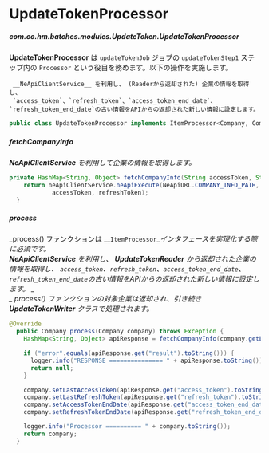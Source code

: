 # UpdateTokenProcessor  
##### com.co.hm.batches.modules.UpdateToken.UpdateTokenProcessor  

__UpdateTokenProcessor__ は `updateTokenJob` ジョブの `updateTokenStep1` ステップ内の `Processor` という役目を務めます。以下の操作を実施します。  
```
 __NeApiClientService__ を利用し、 (Readerから返却された) 企業の情報を取得し、
 `access_token`、`refresh_token`、`access_token_end_date`、`refresh_token_end_date`の古い情報をAPIからの返却された新しい情報に設定します。
```  

```java
public class UpdateTokenProcessor implements ItemProcessor<Company, Company>  
```

##### fetchCompanyInfo  
___NeApiClientService__ を利用して企業の情報を取得します。_  

```java
private HashMap<String, Object> fetchCompanyInfo(String accessToken, String refreshToken) {
    return neApiClientService.neApiExecute(NeApiURL.COMPANY_INFO_PATH,
            accessToken, refreshToken);
  }
```


##### process  
_process() ファンクションは __`ItemProcessor`__インタフェースを実現化する際に必須です。_    
___NeApiClientService__ を利用し、 __UpdateTokenReader__ から返却された企業の情報を取得し、
  `access_token`、`refresh_token`、`access_token_end_date`、`refresh_token_end_date`の古い情報をAPIからの返却された新しい情報に設定します。 _    
_ process() ファンクションの対象企業は返却され、引き続き __UpdateTokenWriter__ クラスで処理されます。_  

```java
@Override
  public Company process(Company company) throws Exception {
    HashMap<String, Object> apiResponse = fetchCompanyInfo(company.getLastAccessToken(), company.getLastRefreshToken());

    if ("error".equals(apiResponse.get("result").toString())) {
      logger.info("RESPONSE =============== " + apiResponse.toString());
      return null;
    }

    company.setLastAccessToken(apiResponse.get("access_token").toString());
    company.setLastRefreshToken(apiResponse.get("refresh_token").toString());
    company.setAccessTokenEndDate(apiResponse.get("access_token_end_date").toString());
    company.setRefreshTokenEndDate(apiResponse.get("refresh_token_end_date").toString());

    logger.info("Processor ========== " + company.toString());
    return company;
  }
```


